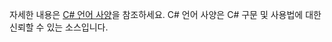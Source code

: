 자세한 내용은 [C# 언어 사양](~/docs/csharp/language-reference/language-specification/index.md)을 참조하세요. C# 언어 사양은 C# 구문 및 사용법에 대한 신뢰할 수 있는 소스입니다.

